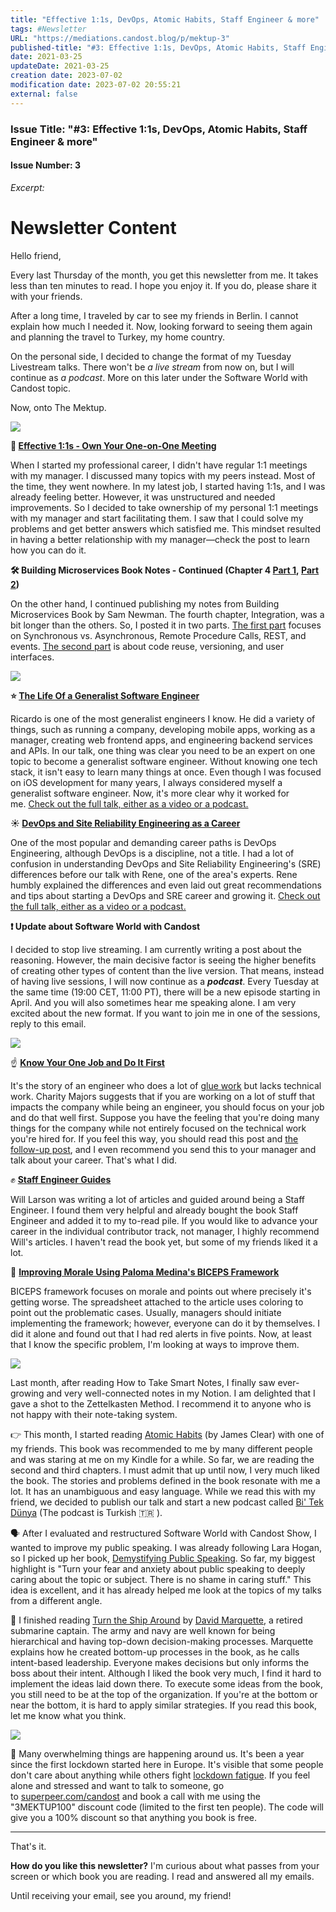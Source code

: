 ```yaml
---
title: "Effective 1:1s, DevOps, Atomic Habits, Staff Engineer & more"
tags: #Newsletter
URL: "https://mediations.candost.blog/p/mektup-3"
published-title: "#3: Effective 1:1s, DevOps, Atomic Habits, Staff Engineer & more"
date: 2021-03-25
updateDate: 2021-03-25
creation date: 2023-07-02
modification date: 2023-07-02 20:55:21
external: false
---
```


### **Issue Title:** "#3: Effective 1:1s, DevOps, Atomic Habits, Staff Engineer & more"
#### **Issue Number:** 3
*Excerpt:*

# Newsletter Content
Hello friend,

Every last Thursday of the month, you get this newsletter from me. It takes less than ten minutes to read. I hope you enjoy it. If you do, please share it with your friends.

After a long time, I traveled by car to see my friends in Berlin. I cannot explain how much I needed it. Now, looking forward to seeing them again and planning the travel to Turkey, my home country.

On the personal side, I decided to change the format of my Tuesday Livestream talks. There won't be _a live stream_ from now on, but I will continue as _a podcast_. More on this later under the Software World with Candost topic.

Now, onto The Mektup.

![](https://substackcdn.com/image/fetch/w_1456,c_limit,f_auto,q_auto:good,fl_progressive:steep/https%3A%2F%2Fbucketeer-e05bbc84-baa3-437e-9518-adb32be77984.s3.amazonaws.com%2Fpublic%2Fimages%2F0bc80d83-2b11-4d98-b735-afc0342ab03c_2560x1440.png)

**👥 [Effective 1:1s - Own Your One-on-One Meeting](https://mediations.candost.blog/p/effective-1-on-1-meetings-own-your-one-on-one-meeting/)**​

When I started my professional career, I didn't have regular 1:1 meetings with my manager. I discussed many topics with my peers instead. Most of the time, they went nowhere. In my latest job, I started having 1:1s, and I was already feeling better. However, it was unstructured and needed improvements. So I decided to take ownership of my personal 1:1 meetings with my manager and start facilitating them. I saw that I could solve my problems and get better answers which satisfied me. This mindset resulted in having a better relationship with my manager—check the post to learn how you can do it.

**🛠 Building Microservices Book Notes - Continued (Chapter 4 [Part 1](https://mediations.candost.blog/p/integrating-microservices-part-1), [Part 2](https://mediations.candost.blog/p/integrating-microservices-part-2))**

On the other hand, I continued publishing my notes from Building Microservices Book by Sam Newman. The fourth chapter, Integration, was a bit longer than the others. So, I posted it in two parts. [The first part](https://mediations.candost.blog/p/integrating-microservices-part-1) focuses on Synchronous vs. Asynchronous, Remote Procedure Calls, REST, and events. [The second part](https://mediations.candost.blog/p/integrating-microservices-part-2) is about code reuse, versioning, and user interfaces.


![](https://substackcdn.com/image/fetch/w_1456,c_limit,f_auto,q_auto:good,fl_progressive:steep/https%3A%2F%2Fbucketeer-e05bbc84-baa3-437e-9518-adb32be77984.s3.amazonaws.com%2Fpublic%2Fimages%2F5c115819-8027-4b86-8a71-f44dc8b25345_2560x1440.png)

**⭐️ [The Life Of a Generalist Software Engineer](https://mediations.candost.blog/p/12-the-life-of-a-generalist-software-engineer)**​

Ricardo is one of the most generalist engineers I know. He did a variety of things, such as running a company, developing mobile apps, working as a manager, creating web frontend apps, and engineering backend services and APIs. In our talk, one thing was clear you need to be an expert on one topic to become a generalist software engineer. Without knowing one tech stack, it isn't easy to learn many things at once. Even though I was focused on iOS development for many years, I always considered myself a generalist software engineer. Now, it's more clear why it worked for me. [Check out the full talk, either as a video or a podcast.](https://mediations.candost.blog/p/12-the-life-of-a-generalist-software-engineer#details)​

**☀️ [DevOps and Site Reliability Engineering as a Career](https://mediations.candost.blog/p/13-devops-and-site-reliability-engineering)**​

One of the most popular and demanding career paths is DevOps Engineering, although DevOps is a discipline, not a title. I had a lot of confusion in understanding DevOps and Site Reliability Engineering's (SRE) differences before our talk with Rene, one of the area's experts. Rene humbly explained the differences and even laid out great recommendations and tips about starting a DevOps and SRE career and growing it. [Check out the full talk, either as a video or a podcast.](https://mediations.candost.blog/p/13-devops-and-site-reliability-engineering#details)​

**❗️ Update about Software World with Candost**

I decided to stop live streaming. I am currently writing a post about the reasoning. However, the main decisive factor is seeing the higher benefits of creating other types of content than the live version. That means, instead of having live sessions, I will now continue as a _**podcast**_. Every Tuesday at the same time (19:00 CET, 11:00 PT), there will be a new episode starting in April. And you will also sometimes hear me speaking alone. I am very excited about the new format. If you want to join me in one of the sessions, reply to this email.

![](https://substackcdn.com/image/fetch/w_1456,c_limit,f_auto,q_auto:good,fl_progressive:steep/https%3A%2F%2Fbucketeer-e05bbc84-baa3-437e-9518-adb32be77984.s3.amazonaws.com%2Fpublic%2Fimages%2Fe87724a0-88e9-489d-b9c5-3949d9ba5a61_2560x1440.png)

☝️ **[Know Your One Job and Do It First](https://charity.wtf/2021/03/07/know-your-one-job-and-do-it-first/)**​

It's the story of an engineer who does a lot of [glue work](https://noidea.dog/glue) but lacks technical work. Charity Majors suggests that if you are working on a lot of stuff that impacts the company while being an engineer, you should focus on your job and do that well first. Suppose you have the feeling that you're doing many things for the company while not entirely focused on the technical work you're hired for. If you feel this way, you should read this post and [the follow-up post](https://charity.wtf/2021/03/09/know-your-one-job-continued/), and I even recommend you send this to your manager and talk about your career. That's what I did.

✊ **[Staff Engineer Guides](https://staffeng.com/guides)**​

Will Larson was writing a lot of articles and guided around being a Staff Engineer. I found them very helpful and already bought the book Staff Engineer and added it to my to-read pile. If you would like to advance your career in the individual contributor track, not manager, I highly recommend Will's articles. I haven't read the book yet, but some of my friends liked it a lot.

🧐 **[Improving Morale Using Paloma Medina's BICEPS Framework](https://medium.com/@easement/improving-morale-using-paloma-medinas-biceps-framework-and-a-colorful-spreadsheet-e19dfa9c8230)**​

BICEPS framework focuses on morale and points out where precisely it's getting worse. The spreadsheet attached to the article uses coloring to point out the problematic cases. Usually, managers should initiate implementing the framework; however, everyone can do it by themselves. I did it alone and found out that I had red alerts in five points. Now, at least that I know the specific problem, I'm looking at ways to improve them.

![](https://substackcdn.com/image/fetch/w_1456,c_limit,f_auto,q_auto:good,fl_progressive:steep/https%3A%2F%2Fbucketeer-e05bbc84-baa3-437e-9518-adb32be77984.s3.amazonaws.com%2Fpublic%2Fimages%2F25599725-3e13-4ab1-a0f1-6cef76ae59b7_2560x1440.png)

Last month, after reading How to Take Smart Notes, I finally saw ever-growing and very well-connected notes in my Notion. I am delighted that I gave a shot to the Zettelkasten Method. I recommend it to anyone who is not happy with their note-taking system.

👉 This month, I started reading [Atomic Habits](https://jamesclear.com/atomic-habits) (by James Clear) with one of my friends. This book was recommended to me by many different people and was staring at me on my Kindle for a while. So far, we are reading the second and third chapters. I must admit that up until now, I very much liked the book. The stories and problems defined in the book resonate with me a lot. It has an unambiguous and easy language. While we read this with my friend, we decided to publish our talk and start a new podcast called [Bi' Tek Dünya](https://bitekdunya.substack.com/) (The podcast is Turkish 🇹🇷 ).

🗣 After I evaluated and restructured Software World with Candost Show, I wanted to improve my public speaking. I was already following Lara Hogan, so I picked up her book, [Demystifying Public Speaking](https://larahogan.me/speaking/). So far, my biggest highlight is "Turn your fear and anxiety about public speaking to deeply caring about the topic or subject. There is no shame in caring stuff." This idea is excellent, and it has already helped me look at the topics of my talks from a different angle.

🚢 I finished reading [Turn the Ship Around](https://mediations.candost.blog/p/turn-the-ship-around-book-summary-review-and-notes) by [David Marquette](https://davidmarquet.com/), a retired submarine captain. The army and navy are well known for being hierarchical and having top-down decision-making processes. Marquette explains how he created bottom-up processes in the book, as he calls intent-based leadership. Everyone makes decisions but only informs the boss about their intent. Although I liked the book very much, I find it hard to implement the ideas laid down there. To execute some ideas from the book, you still need to be at the top of the organization. If you're at the bottom or near the bottom, it is hard to apply similar strategies. If you read this book, let me know what you think.


![](https://substackcdn.com/image/fetch/w_1456,c_limit,f_auto,q_auto:good,fl_progressive:steep/https%3A%2F%2Fbucketeer-e05bbc84-baa3-437e-9518-adb32be77984.s3.amazonaws.com%2Fpublic%2Fimages%2F0c2e1399-c943-4ecc-858a-ad25fe8a28d6_2560x1440.png)

🤙 Many overwhelming things are happening around us. It's been a year since the first lockdown started here in Europe. It's visible that some people don't care about anything while others fight [lockdown fatigue](https://www.vogue.com/article/lockdown-fatigue-meaning-symptoms). If you feel alone and stressed and want to talk to someone, go to [superpeer.com/candost](https://superpeer.com/candost) and book a call with me using the "3MEKTUP100" discount code (limited to the first ten people). The code will give you a 100% discount so that anything you book is free.

---

That's it.

**How do you like this newsletter?** I'm curious about what passes from your screen or which book you are reading. I read and answered all my emails.

Until receiving your email, see you around, my friend!